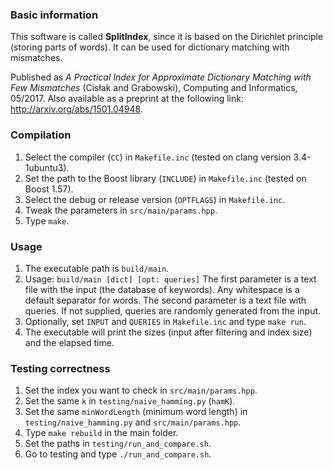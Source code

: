 ### Basic information

This software is called **SplitIndex**, since it is based on the Dirichlet principle (storing parts of words). It can be used for dictionary matching with mismatches.

Published as *A Practical Index for Approximate Dictionary Matching with Few Mismatches* (Cisłak and Grabowski), Computing and Informatics, 05/2017.
Also available as a preprint at the following link: http://arxiv.org/abs/1501.04948.

### Compilation

1. Select the compiler (`CC`) in `Makefile.inc` (tested on clang version 3.4-1ubuntu3).
1. Set the path to the Boost library (`INCLUDE`) in `Makefile.inc` (tested on Boost 1.57).
1. Select the debug or release version (`OPTFLAGS`) in `Makefile.inc`.
1. Tweak the parameters in `src/main/params.hpp`.
1. Type `make`.

### Usage

1. The executable path is `build/main`.
1. Usage: `build/main [dict] [opt: queries]`
   The first parameter is a text file with the input (the database of keywords). Any whitespace is a default separator for words. The second parameter is a text file with queries. If not supplied, queries are randomly generated from the input.
1. Optionally, set `INPUT` and `QUERIES` in `Makefile.inc` and type `make run`.
1. The executable will print the sizes (input after filtering and index size) and the elapsed time.

### Testing correctness

1. Set the index you want to check in `src/main/params.hpp`.
1. Set the same `k` in `testing/naive_hamming.py` (`hamK`).
1. Set the same `minWordLength` (minimum word length) in `testing/naive_hamming.py` and `src/main/params.hpp`.
1. Type `make rebuild` in the main folder.
1. Set the paths in `testing/run_and_compare.sh`.
1. Go to testing and type `./run_and_compare.sh`.
